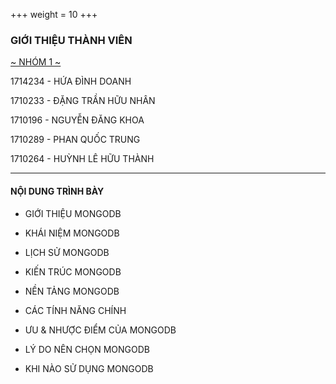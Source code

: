 +++
weight = 10
+++

### GIỚI THIỆU THÀNH VIÊN

[~ NHÓM 1 ~]()

1714234 - HỨA ĐÌNH DOANH

1710233 - ĐẶNG TRẦN HỮU NHÂN

1710196 - NGUYỄN ĐĂNG KHOA

1710289 - PHAN QUỐC TRUNG

1710264 - HUỲNH LÊ HỮU THÀNH

---

#### NỘI DUNG TRÌNH BÀY

- GIỚI THIỆU MONGODB

- KHÁI NIỆM MONGODB

- LỊCH SỬ MONGODB

- KIẾN TRÚC MONGODB

- NỀN TẢNG MONGODB

- CÁC TÍNH NĂNG CHÍNH

- ƯU & NHƯỢC ĐIỂM CỦA MONGODB

- LÝ DO NÊN CHỌN MONGODB

- KHI NÀO SỬ DỤNG MONGODB